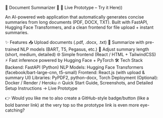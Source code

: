 📄 Document Summarizer
🔗 🚀 Live Prototype – Try it Here))

An AI-powered web application that automatically generates concise summaries from long documents (PDF, DOCX, TXT). Built with FastAPI, Hugging Face Transformers, and a clean frontend for file upload + instant summaries.

✨ Features
📥 Upload documents (.pdf, .docx, .txt)
🧠 Summarize with pre-trained NLP models (BART, T5, Pegasus, etc.)
📑 Adjust summary length (short, medium, detailed)
🌐 Simple frontend (React / HTML + TailwindCSS)
⚡ Fast inference powered by Hugging Face + PyTorch
🛠️ Tech Stack
Backend: FastAPI (Python)
NLP Models: Hugging Face Transformers (facebook/bart-large-cnn, t5-small)
Frontend: React.js (with upload & summary UI)
Libraries: PyPDF2, python-docx, Torch
Deployment (Optional): Docker / Render / Heroku
🔥 Quick Start Guide, Screenshots, and Detailed Setup Instructions → Live Prototype

👉 Would you like me to also create a GitHub-style badge/button (like a bold banner link) at the very top so the prototype link is even more eye-catching?
